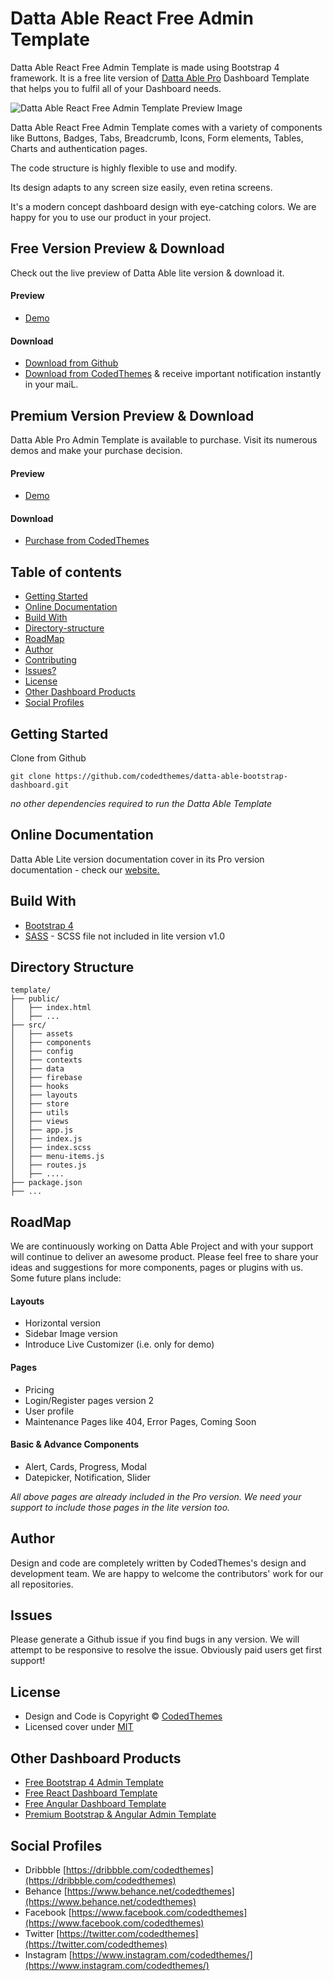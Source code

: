 # Datta Able React Free Admin Template

Datta Able React Free Admin Template is made using Bootstrap 4 framework. It is a free lite version of [Datta Able Pro](https://codedthemes.com/item/datta-able-react-admin-template/) Dashboard Template that helps you to  fulfil all of your Dashboard needs.

![Datta Able React Free Admin Template Preview Image](https://codedthemes.com/wp-content/uploads/edd/2019/05/datta-bootstrap-free.jpg)

Datta Able React Free Admin Template comes with a variety of components like Buttons, Badges, Tabs, Breadcrumb, Icons, Form elements, Tables, Charts and authentication pages.

The code structure is highly flexible to use and modify. 

Its design adapts to any screen size easily, even retina screens.

It's a modern concept dashboard design with eye-catching colors. We are happy for you to use our product in your project.

## Free Version Preview & Download

Check out the live preview of Datta Able lite version & download it.

#### Preview

 - [Demo](https://codedthemes.com/demos/admin-templates/datta-able/react/free)

#### Download

 - [Download from Github](https://github.com/codedthemes/datta-able-free-react-admin-template)
 - [Download from CodedThemes](https://codedthemes.com/item/datta-able-react-free-admin-template/) & receive important notification instantly in your maiL.
 
 ## Premium Version Preview & Download

Datta Able Pro Admin Template is available to purchase. Visit its numerous demos and make your purchase decision.

#### Preview

 - [Demo](https://codedthemes.com/demos/admin-templates/datta-able/react/default/dashboard/default)

#### Download

 - [Purchase from CodedThemes](https://codedthemes.com/item/datta-able-react-admin-template/)

## Table of contents

 * [Getting Started](#getting-started)
 * [Online Documentation](#online-documentation)
 * [Build With](#build-with)
 * [Directory-structure](#directory-structure)
 * [RoadMap](#roadmap)
 * [Author](#author)
 * [Contributing](#contributing)
 * [Issues?](#issues)
 * [License](#license)
 * [Other Dashboard Products](#other-dashboard-products)
 * [Social Profiles](#social-profiles)
 
## Getting Started

Clone from Github 
```
git clone https://github.com/codedthemes/datta-able-bootstrap-dashboard.git
```
*no other dependencies required to run the Datta Able Template*

## Online Documentation

Datta Able Lite version documentation cover in its Pro version documentation - check our [website.](https://codedthemes.com/demos/admin-templates/datta-able/react/docs/)

## Build With

 - [Bootstrap 4](https://getbootstrap.com/)
 - [SASS](https://sass-lang.com/) - SCSS file not included in lite version v1.0
 
## Directory Structure

```
template/
├── public/
│   ├── index.html
│   ├── ...
├── src/
│   ├── assets
│   ├── components
│   ├── config
│   ├── contexts
│   ├── data
│   ├── firebase
│   ├── hooks
│   ├── layouts
│   ├── store
│   ├── utils
│   ├── views
│   ├── app.js
│   ├── index.js
│   ├── index.scss
│   ├── menu-items.js
│   ├── routes.js
│   ├── ....
├── package.json
├── ...
```

## RoadMap

We are continuously working on Datta Able Project and with your support will continue to deliver an awesome product. Please feel free to share your ideas and suggestions for more components, pages or plugins with us. Some future plans include:
 
#### Layouts 
 - Horizontal version
 - Sidebar Image version
 - Introduce Live Customizer (i.e. only for demo)

#### Pages
 - Pricing
 - Login/Register pages version 2
 - User profile
 - Maintenance Pages like 404, Error Pages, Coming Soon 

#### Basic & Advance Components
 - Alert, Cards, Progress, Modal
 - Datepicker, Notification, Slider

*All above pages are already included in the Pro version. We need your support to include those pages in the lite version too.*

## Author

Design and code are completely written by CodedThemes's design and development team. We are happy to welcome the contributors' work for our all repositories.

## Issues

Please generate a Github issue if you find bugs in any version. We will attempt to be responsive to resolve the issue. Obviously paid users get first support!

## License

 - Design and Code is Copyright &copy; [CodedThemes](https://www.codedthemes.com)
 - Licensed cover under [MIT](https://github.com/codedthemes/datta-able-bootstrap-dashboard/blob/master/LICENSE)

## Other Dashboard Products

 - [Free Bootstrap 4 Admin Template](https://codedthemes.com/item/category/free-templates/free-bootstrap-admin-templates)
 - [Free React Dashboard Template](https://codedthemes.com/item/category/free-templates/free-react-admin-templates)
 - [Free Angular Dashboard Template](https://codedthemes.com/item/category/free-templates/free-angular-admin-templates)
 - [Premium Bootstrap & Angular Admin Template](https://codedthemes.com/item/category/templates/admin-templates/)
 
## Social Profiles
 - Dribbble [https://dribbble.com/codedthemes](https://dribbble.com/codedthemes)
 - Behance [https://www.behance.net/codedthemes](https://www.behance.net/codedthemes)
 - Facebook [https://www.facebook.com/codedthemes](https://www.facebook.com/codedthemes)
 - Twitter [https://twitter.com/codedthemes](https://twitter.com/codedthemes)
 - Instagram [https://www.instagram.com/codedthemes/](https://www.instagram.com/codedthemes/)
